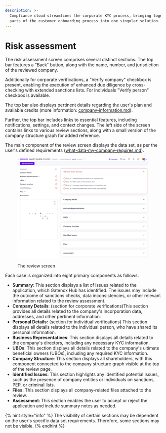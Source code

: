 ```yaml
---
description: >-
  Compliance cloud streamlines the corporate KYC process, bringing together all
  parts of the customer onboarding process into one singular solution.
---
```


# Risk assessment

The risk assessment screen comprises several distinct sections. The top bar features a "Back" button, along with the name, number, and jurisdiction of the reviewed company.

Additionally for corporate verifications, a "Verify company" checkbox is present, enabling the execution of enhanced due diligence by cross-checking with extended sanctions lists. For individuals "Verify person" checkbox is available.

The top bar also displays pertinent details regarding the user's plan and available credits (more information: [company-information.md](../../general-settings/company-information.md "mention")).

Further, the top bar includes links to essential features, including notifications, settings, and context changes. The left side of the screen contains links to various review sections, along with a small version of the company structure graph for added reference.

The main component of the review screen displays the data set, as per the user's defined requirements ([what-data-my-company-requires.md](../start-onboarding-customers-with-gatenox/what-data-my-company-requires.md "mention")).

<figure><img src="../../.gitbook/assets/CC_review_screen_overview.png" alt=""><figcaption><p>The review screen</p></figcaption></figure>



Each case is organized into eight primary components as follows:

* **Summary**: This section displays a list of issues related to the application, which Gatenox Hub has identified. The issues may include the outcome of sanctions checks, data inconsistencies, or other relevant information related to the review assessment.
* **Company Details**: (section for corporate verifications)This section provides all details related to the company's incorporation data, addresses, and other pertinent information.
* **Personal Details:** (section for individual verifications) This section displays all details related to the individual person, who have shared its personal information.
* **Business Representatives**: This section displays all details related to the company's directors, including any necessary KYC information.
* **UBOs**: This section displays all details related to the company's ultimate beneficial owners (UBOs), including any required KYC information.
* **Company Structure**: This section displays all shareholders, with this component connected to the company structure graph visible at the top of the review page.
* **Identified Issues**: This section highlights any identified potential issues, such as the presence of company entities or individuals on sanctions, PEP, or criminal lists.
* **Files**: This section displays all company-related files attached to the review.
* **Assessment**: This section enables the user to accept or reject the application and include summary notes as needed.

{% hint style="info" %}
The visibility of certain sections may be dependent on the user's specific data set requirements. Therefore, some sections may not be visible.
{% endhint %}
